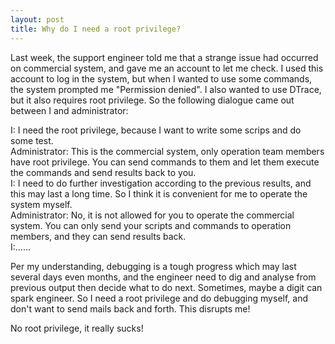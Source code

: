 ```yaml
---
layout: post
title: Why do I need a root privilege?
---
```

Last week, the support engineer told me that a strange issue had occurred on commercial system, and gave me an account to let me check. I used this account to log in the system, but when I wanted to use some commands, the system prompted me "Permission denied". I also wanted to use DTrace, but it also requires root privilege. So the following dialogue came out between I and administrator:

I: I need the root privilege, because I want to write some scrips and do some test.  
Administrator: This is the commercial system, only operation team members have root privilege. You can send commands to them and let them execute the commands and send results back to you.  
I: I need to do further investigation according to the previous results, and this may last a long time. So I think it is convenient for me to operate the system myself.  
Administrator: No, it is not allowed for you to operate the commercial system. You can only send your scripts and commands to operation members, and they can send results back.   
I:......

Per my understanding, debugging is a tough progress which may last several days even months, and the engineer need to dig and analyse from previous output then decide what to do next. Sometimes, maybe a digit can spark engineer. So I need a root privilege and do debugging myself, and don't want to send mails back and forth. This disrupts me!

No root privilege, it really sucks!
